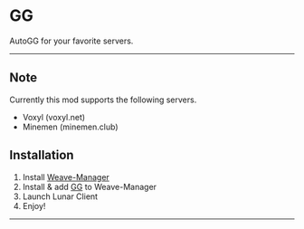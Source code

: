 # GG
AutoGG for your favorite servers.

---
## Note
Currently this mod supports the following servers.
- Voxyl (voxyl.net)
- Minemen (minemen.club)

## Installation
1. Install [Weave-Manager](https://github.com/exejar/Weave-Manager/releases)
2. Install & add [GG](https://github.com/Zircta/GG/releases) to Weave-Manager
3. Launch Lunar Client
4. Enjoy!
---
